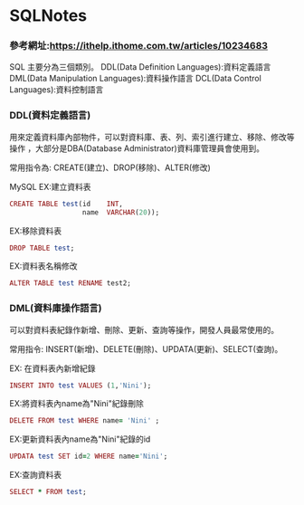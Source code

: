# SQLNotes

### 參考網址:https://ithelp.ithome.com.tw/articles/10234683

SQL 主要分為三個類別。
DDL(Data Definition Languages):資料定義語言
DML(Data Manipulation Languages):資料操作語言
DCL(Data Control Languages):資料控制語言

### DDL(資料定義語言)

用來定義資料庫內部物件，可以對資料庫、表、列、索引進行建立、移除、修改等操作
，大部分是DBA(Database Administrator)資料庫管理員會使用到。

常用指令為: CREATE(建立)、DROP(移除)、ALTER(修改)

MySQL 
EX:建立資料表
```ruby
CREATE TABLE test(id    INT,
                  name  VARCHAR(20));
```

EX:移除資料表
```ruby
DROP TABLE test;
```

EX:資料表名稱修改
```ruby
ALTER TABLE test RENAME test2;
```

### DML(資料庫操作語言)

可以對資料表紀錄作新增、刪除、更新、查詢等操作，開發人員最常使用的。

常用指令: INSERT(新增)、DELETE(刪除)、UPDATA(更新)、SELECT(查詢)。

EX: 在資料表內新增紀錄
```ruby
INSERT INTO test VALUES (1,'Nini');
```

EX:將資料表內name為"Nini"紀錄刪除
```ruby
DELETE FROM test WHERE name= 'Nini' ;
```

EX:更新資料表內name為"Nini"紀錄的id
```ruby
UPDATA test SET id=2 WHERE name='Nini';
```

EX:查詢資料表
```ruby
SELECT * FROM test;
```
